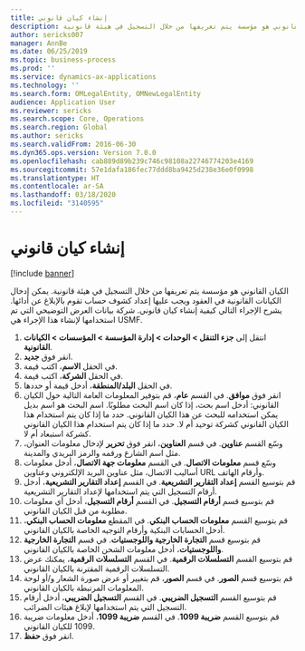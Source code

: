 ```yaml
---
title: إنشاء كيان قانوني
description: الكيان القانوني هو مؤسسة يتم تعريفها من خلال التسجيل في هيئة قانونية.
author: sericks007
manager: AnnBe
ms.date: 06/25/2019
ms.topic: business-process
ms.prod: ''
ms.service: dynamics-ax-applications
ms.technology: ''
ms.search.form: OMLegalEntity, OMNewLegalEntity
audience: Application User
ms.reviewer: sericks
ms.search.scope: Core, Operations
ms.search.region: Global
ms.author: sericks
ms.search.validFrom: 2016-06-30
ms.dyn365.ops.version: Version 7.0.0
ms.openlocfilehash: cab889d89b239c746c98108a22746774203e4169
ms.sourcegitcommit: 57e1dafa186fec77ddd8ba9425d238e36e0f0998
ms.translationtype: HT
ms.contentlocale: ar-SA
ms.lasthandoff: 03/18/2020
ms.locfileid: "3140595"
---
```

# <a name="create-a-legal-entity"></a>إنشاء كيان قانوني

[!include [banner](../../includes/banner.md)]

الكيان القانوني هو مؤسسة يتم تعريفها من خلال التسجيل في هيئة قانونية. يمكن إدخال الكيانات القانونية في العقود ويجب عليها إعداد كشوف حساب تقوم بالإبلاغ عن أدائها. يشرح الإجراء التالي كيفية إنشاء كيان قانوني. شركة بيانات العرض التوضيحي التي تم استخدامها لإنشاء هذا الإجراء هي USMF.

1. انتقل إلى **جزء التنقل > الوحدات > إدارة المؤسسة > المؤسسات > الكيانات القانونية**.
2. انقر فوق **جديد**.
3. في الحقل **الاسم**، اكتب قيمة.
4. في الحقل **الشركة**، اكتب قيمة.
5. في الحقل **البلد/المنطقة**، أدخل قيمة أو حددها.
6. انقر فوق **موافق**. في القسم **عام**، قم بتوفير المعلومات العامة التالية حول الكيان القانوني: أدخل اسم بحث، إذا كان اسم البحث مطلوبًا. اسم البحث هو اسم بديل يمكن استخدامه للبحث عن هذا الكيان القانوني. حدد ما إذا كان يتم استخدام هذا الكيان القانوني كشركة توحيد أم لا. حدد ما إذا كان يتم استخدام هذا الكيان القانوني كشركة استبعاد أم لا. 
7. وسّع القسم **عناوين**. في قسم **العناوين**، انقر فوق **تحرير** لإدخال معلومات العنوان، مثل اسم الشارع ورقمه والرمز البريدي والمدينة.
8. وسّع قسم **معلومات الاتصال**. في القسم **معلومات جهة الاتصال**، أدخل معلومات أساليب الاتصال، مثل عناوين البريد الإلكتروني وعناوين URL وأرقام الهاتف. 
9. قم بتوسيع القسم **إعداد التقارير التشريعية**. في القسم **إعداد التقارير التشريعية**، أدخل أرقام التسجيل التي يتم استخدامها لإعداد التقارير التشريعية.
10. قم بتوسيع قسم **أرقام التسجيل**. في القسم **أرقام التسجيل**، أدخل أي معلومات مطلوبة من قبل الكيان القانوني.  
11. ‏‫قم بتوسيع القسم **معلومات الحساب البنكي‬**. في المقطع **معلومات الحساب البنكي**، أدخل الحسابات البنكية وأرقام التوجيه الخاصة بالكيان القانوني.
12. قم بتوسيع قسم **التجارة الخارجية واللوجستيات**. في قسم **التجارة الخارجية واللوجستيات**، أدخل معلومات الشحن الخاصة بالكيان القانوني.  
13. قم بتوسيع القسم **التسلسلات الرقمية**. في القسم **التسلسلات الرقمية**، يمكنك عرض التسلسلات الرقمية المقترنة بالكيان القانوني.  
14. قم بتوسيع قسم **الصور‬**. في قسم **الصور**، قم بتغيير أو عرض صورة الشعار و/أو لوحة المعلومات المرتبطة بالكيان القانوني.  
15. قم بتوسيع القسم **التسجيل الضريبي**. في القسم **التسجيل الضريبي**، أدخل أرقام التسجيل التي يتم استخدامها لإبلاغ هيئات الضرائب.
16. قم بتوسيع القسم **ضريبة 1099**. في القسم **ضريبة 1099**، أدخل معلومات ضريبة 1099 للكيان القانوني.  
17. انقر فوق **حفظ**.
